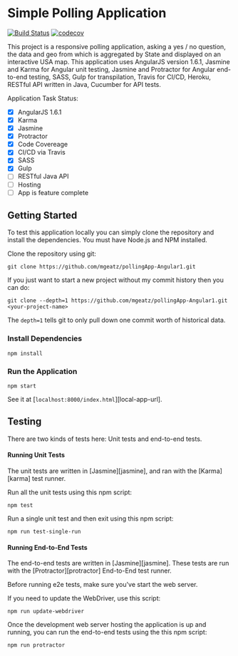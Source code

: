 # Simple Polling Application

[![Build Status](https://travis-ci.org/mgeatz/pollingApp-Angular1.svg?branch=master)](https://travis-ci.org/mgeatz/pollingApp-Angular1) [![codecov](https://codecov.io/gh/mgeatz/pollingApp-Angular1/branch/master/graph/badge.svg)](https://codecov.io/gh/mgeatz/pollingApp-Angular1)

This project is a responsive polling application, asking a yes / no question, the data and geo from which is aggregated by State 
and displayed on an interactive USA map. This application uses AngularJS version 1.6.1, Jasmine and Karma for Angular unit testing, 
Jasmine and Protractor for Angular end-to-end testing, SASS, Gulp for transpilation, Travis for CI/CD, Heroku, RESTful API written in Java, 
Cucumber for API tests.

Application Task Status:

- [x] AngularJS 1.6.1
- [x] Karma
- [x] Jasmine
- [x] Protractor
- [x] Code Covereage
- [x] CI/CD via Travis
- [x] SASS
- [x] Gulp
- [ ] RESTful Java API
- [ ] Hosting
- [ ] App is feature complete

## Getting Started

To test this application locally you can simply clone the repository and install the dependencies. You must have Node.js
and NPM installed. 

Clone the repository using git:

```
git clone https://github.com/mgeatz/pollingApp-Angular1.git
```

If you just want to start a new project without my commit history then you can do:

```
git clone --depth=1 https://github.com/mgeatz/pollingApp-Angular1.git <your-project-name>
```

The `depth=1` tells git to only pull down one commit worth of historical data.

### Install Dependencies

```
npm install
```

### Run the Application

```
npm start
```

See it at [`localhost:8000/index.html`][local-app-url].

## Testing

There are two kinds of tests here: Unit tests and end-to-end tests.

#### Running Unit Tests

The unit tests are written in [Jasmine][jasmine], and ran with the [Karma][karma] test runner. 
 
Run all the unit tests using this npm script:

```
npm test
```

Run a single unit test and then exit using this npm script:

```
npm run test-single-run
```


<a name="e2e-testing"></a>
#### Running End-to-End Tests

The end-to-end tests are written in [Jasmine][jasmine]. These tests
are run with the [Protractor][protractor] End-to-End test runner. 

Before running e2e tests, make sure you've start the web server.

If you need to update the WebDriver, use this script:

```
npm run update-webdriver
```

Once the development web server hosting the application is up and running, you
can run the end-to-end tests using the this npm script:

```
npm run protractor
```
